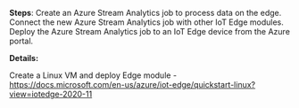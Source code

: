 **Steps**:
Create an Azure Stream Analytics job to process data on the edge.
Connect the new Azure Stream Analytics job with other IoT Edge modules.
Deploy the Azure Stream Analytics job to an IoT Edge device from the Azure portal.

**Details:**

Create a Linux VM and deploy Edge module - https://docs.microsoft.com/en-us/azure/iot-edge/quickstart-linux?view=iotedge-2020-11
